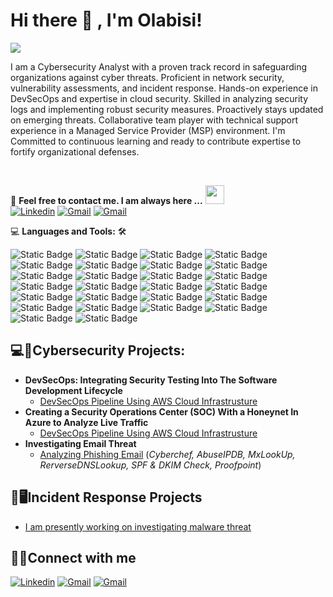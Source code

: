 <h1>Hi there 👋 , I'm Olabisi!</h1>
<img src="https://gitlab.com/bayulus/images/-/raw/main/gitbanner.png" >
<p>I am a Cybersecurity Analyst with a proven track record in safeguarding organizations against cyber threats. Proficient in network security, vulnerability assessments, and incident response. Hands-on experience in DevSecOps and expertise in cloud security. Skilled in analyzing security logs and implementing robust security measures. Proactively stays updated on emerging threats. Collaborative team player with technical support experience in a Managed Service Provider (MSP) environment. I'm Committed to continuous learning and ready to contribute expertise to fortify organizational defenses.</p>
<br>

📝 **Feel free to contact me. I am always here ...** <img src="https://media.giphy.com/media/WUlplcMpOCEmTGBtBW/giphy.gif" width="30">
<br>
[![Linkedin](https://img.shields.io/badge/Olabisi%20Olajide-blue?style=flat-square&logo=Linkedin&label=Linkedin)](https://www.linkedin.com/in/bayulus/)
[![Gmail](https://img.shields.io/badge/olajideolabisia%40gmail.com-blue?style=flat-square&logo=Gmail&label=Gmail)](mailto:olajideolabisia@gmail.com)
[![Gmail](https://img.shields.io/badge/Olabisi%20Olajide-blue?style=flat-square&logo=twitter&label=Twitter)](https://twitter.com/realbayulus)
<br>

💻 **Languages and Tools:** 🛠️

![Static Badge](https://img.shields.io/badge/Azure%20Sentinel-black?style=flat-square&logo=microsoft&labelColor=blue)
![Static Badge](https://img.shields.io/badge/Data%20Loss%20Prevention-Microsoft%20Purview-black?style=flat-square&logo=microsoft&labelColor=blue)
![Static Badge](https://img.shields.io/badge/Git-black?style=flat-square&logo=git&labelColor=silver)
![Static Badge](https://img.shields.io/badge/Python-black?style=flat-square&logo=python&labelColor=%23f6f6f6)
![Static Badge](https://img.shields.io/badge/Microsoft%20Azure-black?style=flat-square&logo=microsoftazure&labelColor=blue)
![Static Badge](https://img.shields.io/badge/AWS-black?style=flat-square&logo=amazonaws&labelColor=orange)
![Static Badge](https://img.shields.io/badge/Amazon%20EC2-black?style=flat-square&logo=amazonec2&labelColor=%23f6f6f6)
![Static Badge](https://img.shields.io/badge/Amazon%20ECS-black?style=flat-square&logo=amazonecs&labelColor=%23f6f6f6)
![Static Badge](https://img.shields.io/badge/Amazon%20EKS-black?style=flat-square&logo=amazoneks&labelColor=%23f6f6f6)
![Static Badge](https://img.shields.io/badge/Wireshark-black?style=flat-square&logo=wireshark&labelColor=blue)
![Static Badge](https://img.shields.io/badge/Virustotal-black?style=flat-square&logo=virustotal&labelColor=blue)
![Static Badge](https://img.shields.io/badge/Virtualbox-black?style=flat-square&logo=virtualbox&labelColor=blue)
![Static Badge](https://img.shields.io/badge/OWASP-black?style=flat-square&logo=owasp&labelColor=green)
![Static Badge](https://img.shields.io/badge/Kali%20Linux-black?style=flat-square&logo=kalilinux&logoColor=blue&labelColor=%23f5f5f5)
![Static Badge](https://img.shields.io/badge/Jira-black?style=flat-square&logo=jira&labelColor=blue)
![Static Badge](https://img.shields.io/badge/CrowdStrike-EDR-black?style=flat-square&labelColor=blue)
![Static Badge](https://img.shields.io/badge/Proofpoint-Email%20Protection-black?style=flat-square&labelColor=blue)
![Static Badge](https://img.shields.io/badge/CyberChef-Data%20Decoding-black?style=flat-square&labelColor=blue)
![Static Badge](https://img.shields.io/badge/SIEM-Azure%20Sentinel-black?style=flat-square&labelColor=blue)
![Static Badge](https://img.shields.io/badge/Nessus-Vulnerability%20Management-black?style=flat-square&labelColor=blue&color=red)
![Static Badge](https://img.shields.io/badge/SQL-blue?style=flat-square&labelColor=blue)
![Static Badge](https://img.shields.io/badge/KQL-blue?style=flat-square&labelColor=blue)
![Static Badge](https://img.shields.io/badge/Service%20Now-Ticketing%20System-black?style=flat-square&labelColor=blue)
![Static Badge](https://img.shields.io/badge/Threat%20Modelling-Stride-black?style=flat-square&labelColor=blue)
![Static Badge](https://img.shields.io/badge/HTML-black?style=flat-square&logo=html5&labelColor=%23f6f6f6)
![Static Badge](https://img.shields.io/badge/ISO%2027001-blue?style=flat-square&labelColor=%23f6f6f6)

<!-- Here is where My project done starts from -->

<h2>💻🔐Cybersecurity Projects:</h2>

- <b>DevSecOps: Integrating Security Testing Into The Software Development Lifecycle</b>
  -  [DevSecOps Pipeline Using AWS Cloud Infrastrusture](www.urlhere.com)
-  <b>Creating a Security Operations Center (SOC) With a Honeynet In Azure to Analyze Live Traffic</b>
   - [DevSecOps Pipeline Using AWS Cloud Infrastrusture](www.urlhere.com)
-  <b>Investigating Email Threat</b>
   - [Analyzing Phishing Email](www.urlhere.com) (<i>Cyberchef, AbuseIPDB, MxLookUp, RerverseDNSLookup, SPF & DKIM Check, Proofpoint</i>)

<h2>💫🖥️Incident Response Projects </h2>

- [I am presently working on investigating malware threat](here)


<b><h2>🤳📩Connect with me</h2></b> 
[![Linkedin](https://img.shields.io/badge/Olabisi%20Olajide-blue?style=flat-square&logo=Linkedin&label=Linkedin)](https://www.linkedin.com/in/bayulus/)
[![Gmail](https://img.shields.io/badge/olajideolabisia%40gmail.com-blue?style=flat-square&logo=Gmail&label=Gmail)](mailto:olajideolabisia@gmail.com)
[![Gmail](https://img.shields.io/badge/Olabisi%20Olajide-blue?style=flat-square&logo=twitter&label=Twitter)](https://twitter.com/realbayulus)
<br>


<!--
**joshmadakor1/joshmadakor1** is a ✨ _special_ ✨ repository because its `README.md` (this file) appears on your GitHub profile.

Here are some ideas to get you started:

- 🔭 I’m currently working on ...
- 🌱 I’m currently learning ...
- 👯 I’m looking to collaborate on ...
- 🤔 I’m looking for help with ...
- 💬 Ask me about ...
- 📫 How to reach me: ...
- 😄 Pronouns: ...
- ⚡ Fun fact: ...
-->
